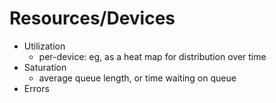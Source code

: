 # Resources/Devices

* Utilization
  * per-device: eg, as a heat map for distribution over time
* Saturation
  * average queue length, or time waiting on queue
* Errors
